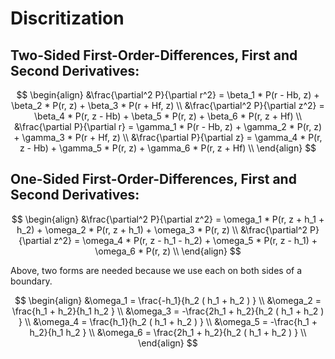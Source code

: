 # Discritization

## Two-Sided First-Order-Differences, First and Second Derivatives:

$$
\begin{align}
&\frac{\partial^2 P}{\partial r^2}  = \beta_1 * P(r - Hb, z) +  \beta_2 * P(r, z) +  \beta_3 * P(r + Hf, z) \\  
&\frac{\partial^2 P}{\partial z^2}  =  \beta_4 * P(r, z - Hb) +  \beta_5 * P(r, z) +  \beta_6 * P(r, z + Hf) \\  
&\frac{\partial P}{\partial r}  = \gamma_1 * P(r - Hb, z) + \gamma_2 * P(r, z)  + \gamma_3 * P(r + Hf, z) \\  
&\frac{\partial P}{\partial z}  = \gamma_4 * P(r, z - Hb) + \gamma_5 * P(r, z)  + \gamma_6 * P(r, z + Hf) \\  
\end{align} 
$$

## One-Sided First-Order-Differences, First and Second Derivatives:

$$
\begin{align}
&\frac{\partial^2 P}{\partial z^2}  =  \omega_1 * P(r, z + h_1 + h_2) +  \omega_2 * P(r, z + h_1) +  \omega_3 * P(r, z) \\  
&\frac{\partial^2 P}{\partial z^2}  =  \omega_4 * P(r, z - h_1 - h_2) +  \omega_5 * P(r, z - h_1) +  \omega_6 * P(r, z) \\  
\end{align} 
$$

Above, two forms are needed because we use each on both sides of a boundary. 

$$
\begin{align}
&\omega_1 = \frac{-h_1}{h_2 ( h_1 + h_2 ) } \\  
&\omega_2 = \frac{h_1 + h_2}{h_1 h_2 } \\  
&\omega_3 = -\frac{2h_1 + h_2}{h_2 ( h_1 + h_2 ) } \\  
&\omega_4 = \frac{h_1}{h_2 ( h_1 + h_2 ) } \\  
&\omega_5 = -\frac{h_1 + h_2}{h_1 h_2  } \\  
&\omega_6 = \frac{2h_1 + h_2}{h_2 ( h_1 + h_2 ) } \\  
\end{align} 
$$
